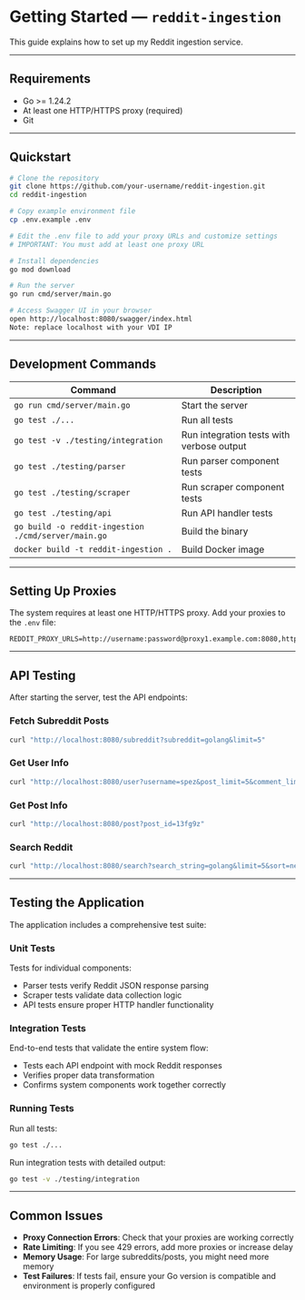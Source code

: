 # Getting Started — `reddit-ingestion`

This guide explains how to set up my Reddit ingestion service.

---

## Requirements

- Go >= 1.24.2
- At least one HTTP/HTTPS proxy (required)
- Git

---

## Quickstart

```bash
# Clone the repository
git clone https://github.com/your-username/reddit-ingestion.git
cd reddit-ingestion

# Copy example environment file
cp .env.example .env

# Edit the .env file to add your proxy URLs and customize settings
# IMPORTANT: You must add at least one proxy URL

# Install dependencies
go mod download

# Run the server
go run cmd/server/main.go

# Access Swagger UI in your browser
open http://localhost:8080/swagger/index.html
Note: replace localhost with your VDI IP
```

---

## Development Commands

| Command                              | Description                            |
|--------------------------------------|----------------------------------------|
| `go run cmd/server/main.go`          | Start the server                       |
| `go test ./...`                      | Run all tests                          |
| `go test -v ./testing/integration`   | Run integration tests with verbose output |
| `go test ./testing/parser`           | Run parser component tests             |
| `go test ./testing/scraper`          | Run scraper component tests            |
| `go test ./testing/api`              | Run API handler tests                  |
| `go build -o reddit-ingestion ./cmd/server/main.go` | Build the binary        |
| `docker build -t reddit-ingestion .` | Build Docker image                     |

---

## Setting Up Proxies

The system requires at least one HTTP/HTTPS proxy. Add your proxies to the `.env` file:

```
REDDIT_PROXY_URLS=http://username:password@proxy1.example.com:8080,http://username:password@proxy2.example.com:8080
```

---

## API Testing

After starting the server, test the API endpoints:

### Fetch Subreddit Posts

```bash
curl "http://localhost:8080/subreddit?subreddit=golang&limit=5"
```

### Get User Info

```bash
curl "http://localhost:8080/user?username=spez&post_limit=5&comment_limit=5"
```

### Get Post Info

```bash
curl "http://localhost:8080/post?post_id=13fg9z"
```

### Search Reddit

```bash
curl "http://localhost:8080/search?search_string=golang&limit=5&sort=new"
```

---

## Testing the Application

The application includes a comprehensive test suite:

### Unit Tests

Tests for individual components:
- Parser tests verify Reddit JSON response parsing
- Scraper tests validate data collection logic
- API tests ensure proper HTTP handler functionality

### Integration Tests

End-to-end tests that validate the entire system flow:
- Tests each API endpoint with mock Reddit responses
- Verifies proper data transformation
- Confirms system components work together correctly

### Running Tests

Run all tests:
```bash
go test ./...
```

Run integration tests with detailed output:
```bash
go test -v ./testing/integration
```

---

## Common Issues

- **Proxy Connection Errors**: Check that your proxies are working correctly
- **Rate Limiting**: If you see 429 errors, add more proxies or increase delay
- **Memory Usage**: For large subreddits/posts, you might need more memory
- **Test Failures**: If tests fail, ensure your Go version is compatible and environment is properly configured